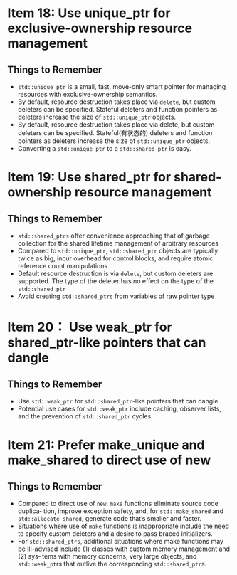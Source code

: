 # Item 18: Use unique_ptr for exclusive-ownership resource management
## Things to Remember
* `std::unique_ptr` is a small, fast, move-only smart pointer for managing
resources with exclusive-ownership semantics.
* By default, resource destruction takes place via `delete`, but custom deleters
can be specified. Stateful deleters and function pointers as deleters increase the
size of `std::unique_ptr` objects.
* By default, resource destruction takes place via delete, but custom deleters
can be specified. Stateful(有状态的) deleters and function pointers as deleters increase the
size of `std::unique_ptr` objects.
* Converting a `std::unique_ptr` to a `std::shared_ptr` is easy.

# Item 19: Use shared_ptr for shared-ownership resource management
## Things to Remember
* `std::shared_ptrs` offer convenience approaching that of garbage collection
for the shared lifetime management of arbitrary resources
* Compared to `std::unique_ptr`, `std::shared_ptr` objects are typically
twice as big, incur overhead for control blocks, and require atomic reference
count manipulations
* Default resource destruction is via `delete`, but custom deleters are supported.
The type of the deleter has no effect on the type of the `std::shared_ptr`
* Avoid creating `std::shared_ptrs` from variables of raw pointer type

# Item 20： Use weak_ptr for shared_ptr-like pointers that can dangle
## Things to Remember
* Use `std::weak_ptr` for `std::shared_ptr`-like pointers that can dangle
* Potential use cases for `std::weak_ptr` include caching, observer lists, and the
prevention of `std::shared_ptr` cycles

# Item 21: Prefer make_unique and make_shared to direct use of new
## Things to Remember
* Compared to direct use of `new`, `make` functions eliminate source code duplica‐
tion, improve exception safety, and, for `std::make_shared` and `std::allocate_shared`,
generate code that’s smaller and faster.
* Situations where use of `make` functions is inappropriate include the need to
specify custom deleters and a desire to pass braced initializers.
* For `std::shared_ptrs`, additional situations where make functions may be
ill-advised include (1) classes with custom memory management and (2) sys‐
tems with memory concerns, very large objects, and `std::weak_pt`rs that
outlive the corresponding `std::shared_ptr`s.
